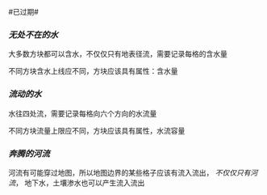 #已过期#

### *无处不在的水*
大多数方块都可以含水，不仅仅只有地表径流，需要记录每格的含水量

不同方块含水上线应不同，方块应该具有属性：含水量

### *流动的水*
水往四处流，需要记录每格向六个方向的水流量

不同方块流量上限应不同，方块应该具有属性，水流容量

### *奔腾的河流*
河流有可能穿过地图，所以地图边界的某些格子应该有流入流出，
*不仅仅只有河流*，
地下水，土壤渗水也可以产生流入流出
